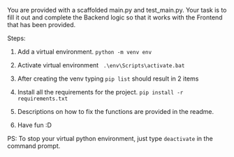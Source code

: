 You are provided with a scaffolded main.py and test_main.py. Your task is to fill it out and complete the Backend logic so that it works with the Frontend that has been provided.

Steps:

1. Add a virtual environment.
```python -m venv env```

2. Activate virtual environment
``` .\env\Scripts\activate.bat```

3. After creating the venv typing `pip list` should result in 2 items

4. Install all the requirements for the project.
```pip install -r requirements.txt```

5. Descriptions on how to fix the functions are provided in the readme.

6. Have fun :D 


PS: To stop your virtual python environment, just type `deactivate` in the command prompt.